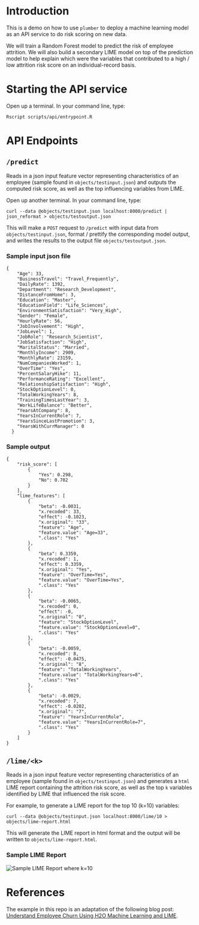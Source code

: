 # Introduction

This is a demo on how to use `plumber` to deploy a machine learning model as an API service
to do risk scoring on new data.

We will train a Random Forest model to predict the risk of employee attrition. We will also build a secondary LIME model on top of the prediction model to help explain which were the variables that 
contributed to a high / low attrition risk score on an individual-record basis.

# Starting the API service

Open up a terminal. In your command line, type:

```
Rscript scripts/api/entrypoint.R 
```

# API Endpoints

## `/predict`

Reads in a json input feature vector representing characteristics of an employee (sample found in `objects/testinput.json`) and outputs the computed risk score, as well as the top influencing variables from LIME.


Open up another terminal. In your command line, type:

```
curl --data @objects/testinput.json localhost:8000/predict | json_reformat > objects/testoutput.json
```

This will make a `POST` request to `/predict` with input data from `objects/testinput.json`,
format / prettify the corresponding model output, and writes the results to the output file
`objects/testoutput.json`.


### Sample input json file

```
{
    "Age": 33,
    "BusinessTravel": "Travel_Frequently",
    "DailyRate": 1392,
    "Department": "Research_Development",
    "DistanceFromHome": 3,
    "Education": "Master",
    "EducationField": "Life_Sciences",
    "EnvironmentSatisfaction": "Very_High",
    "Gender": "Female",
    "HourlyRate": 56,
    "JobInvolvement": "High",
    "JobLevel": 1,
    "JobRole": "Research_Scientist",
    "JobSatisfaction": "High",
    "MaritalStatus": "Married",
    "MonthlyIncome": 2909,
    "MonthlyRate": 23159,
    "NumCompaniesWorked": 1,
    "OverTime": "Yes",
    "PercentSalaryHike": 11,
    "PerformanceRating": "Excellent",
    "RelationshipSatisfaction": "High",
    "StockOptionLevel": 0,
    "TotalWorkingYears": 8,
    "TrainingTimesLastYear": 3,
    "WorkLifeBalance": "Better",
    "YearsAtCompany": 8,
    "YearsInCurrentRole": 7,
    "YearsSinceLastPromotion": 3,
    "YearsWithCurrManager": 0
  }
```

### Sample output

```
{
    "risk_score": [
        {
            "Yes": 0.298,
            "No": 0.702
        }
    ],
    "lime_features": [
        {
            "beta": -0.0031,
            "x.recoded": 33,
            "effect": -0.1023,
            "x.original": "33",
            "feature": "Age",
            "feature.value": "Age=33",
            ".class": "Yes"
        },
        {
            "beta": 0.3359,
            "x.recoded": 1,
            "effect": 0.3359,
            "x.original": "Yes",
            "feature": "OverTime=Yes",
            "feature.value": "OverTime=Yes",
            ".class": "Yes"
        },
        {
            "beta": -0.0065,
            "x.recoded": 0,
            "effect": -0,
            "x.original": "0",
            "feature": "StockOptionLevel",
            "feature.value": "StockOptionLevel=0",
            ".class": "Yes"
        },
        {
            "beta": -0.0059,
            "x.recoded": 8,
            "effect": -0.0475,
            "x.original": "8",
            "feature": "TotalWorkingYears",
            "feature.value": "TotalWorkingYears=8",
            ".class": "Yes"
        },
        {
            "beta": -0.0029,
            "x.recoded": 7,
            "effect": -0.0202,
            "x.original": "7",
            "feature": "YearsInCurrentRole",
            "feature.value": "YearsInCurrentRole=7",
            ".class": "Yes"
        }
    ]
}

```

## `/lime/<k>`

Reads in a json input feature vector representing characteristics of an employee (sample found in `objects/testinput.json`) and generates a `html` LIME report containing the attrition risk score,
as well as the top `k` variables identified by LIME that influenced the risk score.

For example, to generate a LIME report for the top 10 (k=10) variables:

`curl --data @objects/testinput.json localhost:8000/lime/10 > objects/lime-report.html`

This will generate the LIME report in html format and the output will be written to `objects/lime-report.html`.

### Sample LIME Report

![Sample LIME Report where k=10]('output/sample-lime-report.png')

# References

The example in this repo is an adaptation of the following blog post: [Understand Employee Churn Using H2O Machine Learning and LIME](https://www.business-science.io/business/2018/06/25/lime-local-feature-interpretation.html).